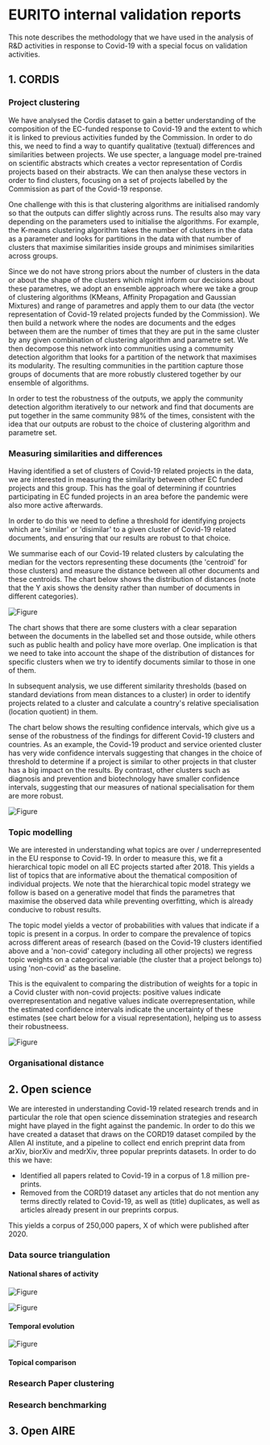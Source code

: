 # EURITO internal validation reports

This note describes the methodology that we have used in the analysis of R&D activities in response to Covid-19 with a special focus on validation activities.

## 1. CORDIS

### Project clustering

We have analysed the Cordis dataset to gain a better understanding of the composition of the EC-funded response to Covid-19 and the extent to which it is linked to previous activities funded by the Commission. In order to do this, we need to find a way to quantify qualitative (textual) differences and similarities between projects. We use specter, a language model pre-trained on scientific abstracts which creates a vector representation of Cordis projects based on their abstracts. We can then analyse these vectors in order to find clusters, focusing  on a set of projects labelled by the Commission as part of the Covid-19 response.

One challenge with this is that clustering algorithms are initialised randomly so that the outputs can differ slightly across runs. The results also may vary depending on the parameters used to initialise the algorithms. For example, the K-means clustering algorithm takes the number of clusters in the data as a parameter and looks for partitions in the data with that number of clusters that maximise similarities inside groups and minimises similarities across groups. 

Since we do not have strong priors about the number of clusters in the data or about the shape of the clusters which might inform our decisions about these parametres, we adopt an ensemble approach where we take a group of clustering algorithms (KMeans, Affinity Propagation and Gaussian Mixtures) and range of parametres and apply them to our data (the vector representation of Covid-19 related projects funded by the Commission). We then build a network where the nodes are documents and the edges between them are the number of times that they are put in the same cluster by any given combination of clustering algorithm and parametre set. We then decompose this network into communities using a commumity detection algorithm that looks for a partition of the network that maximises its modularity. The resulting communities in the partition capture those groups of documents that are more robustly clustered together by our ensemble of algorithms.

In order to test the robustness of the outputs, we apply the community detection algorithm iteratively to our network and find that documents are put together in the same community 98% of the times, consistent with the idea that our outputs are robust to the choice of clustering algorithm and parametre set.

### Measuring similarities and differences

Having identified a set of clusters of Covid-19 related projects in the data, we are interested in measuring the similarity between other EC funded projects and this group. This has the goal of determining if countries participating in EC funded projects in an area before the pandemic were also more active afterwards. 

In order to do this we need to define a threshold for identifying projects which are 'similar' or 'disimilar' to a given cluster of Covid-19 related documents, and ensuring that our results are robust to that choice. 

We summarise each of our Covid-19 related clusters by calculating the median for the vectors representing these documents (the 'centroid' for those clusters) and measure the distance between all other documents and these centroids. The chart below shows the distribution of distances (note that the Y axis shows the density rather than number of documents in different categories).

![Figure](val_figures/distance_comparison.png) 

The chart shows that there are some clusters with a clear separation between the documents in the labelled set and those outside, while others such as public health and policy have more overlap. One implication is that we need to take into account the shape of the distribution of distances for specific clusters when we try to identify documents similar to those in one of them.

In subsequent analysis, we use different similarity thresholds (based on standard deviations from mean distances to a cluster) in order to identify projects related to a cluster and calculate a country's relative specialisation (location quotient) in them. 

The chart below shows the resulting confidence intervals, which give us a sense of the robustness of the findings for different Covid-19 clusters and countries. As an example, the Covid-19 product and service oriented cluster has very wide confidence intervals suggesting that changes in the choice of threshold to determine if a project is similar to other projects in that cluster has a big impact on the results. By contrast, other clusters such as diagnosis and prevention and biotechnology have smaller confidence intervals, suggesting that our measures of national specialisation for them are more robust.

![Figure](val_figures/png/specialisation_robustness.png)

### Topic modelling

We are interested in understanding what topics are over / underrepresented in the EU response to Covid-19. In order to measure this, we fit a hierarchical topic model on all EC projects started after 2018. This yields a list of topics that are informative about the thematical composition of individual projects. We note that the hierarchical topic model strategy we follow is based on a generative model that finds the parametres that maximise the observed data while preventing overfitting, which is already conducive to robust results. 

The topic model yields a vector of probabilities with values that indicate if a topic is present in a corpus. In order to compare the prevalence of topics across different areas of research (based on the Covid-19 clusters identified above and a 'non-covid' category including all other projects) we regress topic weights on a categorical variable (the cluster that a project belongs to) using 'non-covid' as the baseline. 

This is the equivalent to comparing the distribution of weights for a topic in a Covid cluster with non-covid projects: positive values indicate overrepresentation and negative values indicate overrepresentation, while the estimated confidence intervals indicate the uncertainty of these estimates (see chart below for a visual representation), helping us to assess their robustneess.

![Figure](val_figures/png/topic_coefficients.png)

### Organisational distance

## 2. Open science

We are interested in understanding Covid-19 related research trends and in particular the role that open science dissemination strategies and research might have played in the fight against the pandemic. In order to do this we have created a dataset that draws on the CORD19 dataset compiled by the Allen AI institute, and a pipeline to collect end enrich preprint data from arXiv, biorXiv and medrXiv, three popular preprints datasets. In order to do this we have:

* Identified all papers related to Covid-19 in a corpus of 1.8 million pre-prints.
* Removed from the CORD19 dataset any articles that do not mention any terms directly related to Covid-19, as well as (title) duplicates, as well as articles already present in our preprints corpus.

This yields a corpus of 250,000 papers, X of which were published after 2020.  

### Data source triangulation

#### National shares of activity

![Figure](val_figures/png/share_correlation.png)

![Figure](val_figures/png/country_shares.png)

#### Temporal evolution

![Figure](val_figures/png/trend_chart.png)

#### Topical comparison


### Research Paper clustering

### Research benchmarking

## 3. Open AIRE





